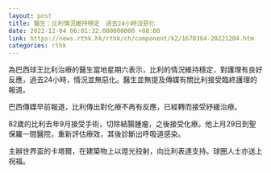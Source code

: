 ```yaml
---
layout: post
title: 醫生：比利情況維持穩定　過去24小時沒惡化
date: 2022-12-04 06:01:32.000000000 +08:00
link: https://news.rthk.hk/rthk/ch/component/k2/1678364-20221204.htm
categories: rthk
---
```


為巴西球王比利治療的醫生當地星期六表示，比利的情況維持穩定，對護理有良好反應，過去24小時，情況並無惡化。醫生並無提及傳媒有關比利接受臨終護理的報道。

巴西傳媒早前報道，比利傳出對化療不再有反應，已經轉而接受紓緩治療。

82歲的比利去年9月接受手術，切除結腸腫瘤，之後接受化療。他上月29日到聖保羅一間醫院，重新評估療效，其後診斷出呼吸道感染。

主辦世界盃的卡塔爾，在建築物上以燈光投射，向比利表達支持。球圈人士亦送上祝福。
